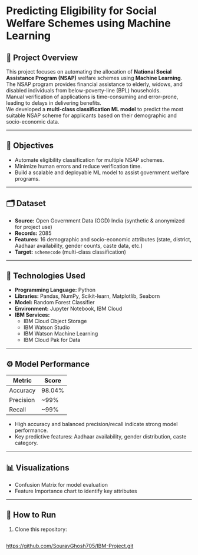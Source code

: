 # Predicting Eligibility for Social Welfare Schemes using Machine Learning

## 📜 Project Overview
This project focuses on automating the allocation of **National Social Assistance Program (NSAP)** welfare schemes using **Machine Learning**.  
The NSAP program provides financial assistance to elderly, widows, and disabled individuals from below-poverty-line (BPL) households.  
Manual verification of applications is time-consuming and error-prone, leading to delays in delivering benefits.  
We developed a **multi-class classification ML model** to predict the most suitable NSAP scheme for applicants based on their demographic and socio-economic data.

---

## 🎯 Objectives
- Automate eligibility classification for multiple NSAP schemes.
- Minimize human errors and reduce verification time.
- Build a scalable and deployable ML model to assist government welfare programs.

---

## 🗂️ Dataset
- **Source:** Open Government Data (OGD) India (synthetic & anonymized for project use)
- **Records:** 2085  
- **Features:** 16 demographic and socio-economic attributes (state, district, Aadhaar availability, gender counts, caste data, etc.)  
- **Target:** `schemecode` (multi-class classification)

---

## 🧰 Technologies Used
- **Programming Language:** Python  
- **Libraries:** Pandas, NumPy, Scikit-learn, Matplotlib, Seaborn  
- **Model:** Random Forest Classifier  
- **Environment:** Jupyter Notebook, IBM Cloud  
- **IBM Services:**
  - IBM Cloud Object Storage
  - IBM Watson Studio
  - IBM Watson Machine Learning
  - IBM Cloud Pak for Data

---

## ⚙️ Model Performance
| Metric          | Score   |
|-----------------|---------|
| Accuracy        | 98.04%  |
| Precision       | ~99%    |
| Recall          | ~99%    |

- High accuracy and balanced precision/recall indicate strong model performance.
- Key predictive features: Aadhaar availability, gender distribution, caste category.

---

## 📊 Visualizations
- Confusion Matrix for model evaluation  
- Feature Importance chart to identify key attributes  

---

## 🚀 How to Run
1. Clone this repository:
   ```bash
https://github.com/SouravGhosh705/IBM-Project.git

